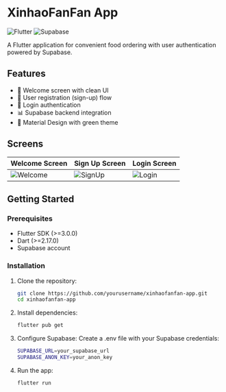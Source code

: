 # XinhaoFanFan App

![Flutter](https://img.shields.io/badge/Flutter-%2302569B.svg?style=for-the-badge&logo=Flutter&logoColor=white)
![Supabase](https://img.shields.io/badge/Supabase-3ECF8E?style=for-the-badge&logo=supabase&logoColor=white)

A Flutter application for convenient food ordering with user authentication powered by Supabase.

## Features

- 🚀 Welcome screen with clean UI
- 📱 User registration (sign-up) flow
- 🔐 Login authentication
- 📊 Supabase backend integration
- 🎨 Material Design with green theme

## Screens

| Welcome Screen | Sign Up Screen | Login Screen |
|---------------|---------------|-------------|
| ![Welcome](https://via.placeholder.com/300x600/FFFFFF/808080?text=Welcome) | ![SignUp](https://via.placeholder.com/300x600/FFFFFF/808080?text=Sign+Up) | ![Login](https://via.placeholder.com/300x600/FFFFFF/808080?text=Login) |

## Getting Started

### Prerequisites
- Flutter SDK (>=3.0.0)
- Dart (>=2.17.0)
- Supabase account

### Installation
1. Clone the repository:
   ```bash
   git clone https://github.com/yourusername/xinhaofanfan-app.git
   cd xinhaofanfan-app
2. Install dependencies:
   ```bash
   flutter pub get
3. Configure Supabase:
Create a .env file with your Supabase credentials:
   ```bash
   SUPABASE_URL=your_supabase_url
   SUPABASE_ANON_KEY=your_anon_key
4. Run the app:
   ```bash
   flutter run

